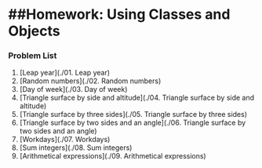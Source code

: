 ##Homework: Using Classes and Objects
===================================

### Problem List

1. [Leap year](./01. Leap year)
1. [Random numbers](./02. Random numbers)
1. [Day of week](./03. Day of week)
1. [Triangle surface by side and altitude](./04. Triangle surface by side and altitude)
1. [Triangle surface by three sides](./05. Triangle surface by three sides)
1. [Triangle surface by two sides and an angle](./06. Triangle surface by two sides and an angle)
1. [Workdays](./07. Workdays)
1. [Sum integers](./08. Sum integers)
1. [Arithmetical expressions](./09. Arithmetical expressions)
